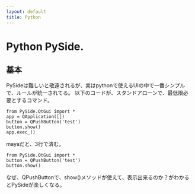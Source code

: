 ```yaml
---
layout: default
title: Python
---
```


# Python PySide.

## 基本

PySideは難しいと敬遠されるが、実はpythonで使えるUIの中で一番シンプルで、ルールが統一されてる。
以下のコードが、スタンドアローンで、最低限必要とするコマンド。

```
from PySide.QtGui import *
app = QApplication([])
button = QPushButton('test')
button.show()
app.exec_()
```

mayaだと、3行で済む。
```
from PySide.QtGui import *
button = QPushButton('test')
button.show()
```

なぜ、QPushButtonで、show()メソッドが使えて、表示出来るのか？がわかるとPySideが楽しくなる。
